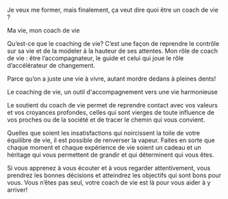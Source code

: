 Je veux me former, mais finalement, ça veut dire quoi être un coach de vie ?

Ma vie, mon coach de vie

Qu’est-ce que le coaching de vie? C’est une façon de reprendre le contrôle sur sa vie et de la modeler à la hauteur de ses attentes. Mon rôle de coach de vie : être l’accompagnateur, le guide et celui qui joue le rôle d’accélérateur de changement.

Parce qu’on a juste une vie à vivre, autant mordre dedans à pleines dents!

Le coaching de vie, un outil d'accompagnement vers une vie harmonieuse

Le soutient du coach de vie permet de reprendre contact avec vos valeurs et vos croyances profondes, celles qui sont vierges de toute influence de vos proches ou de la société et de tracer le chemin qui vous convient.

Quelles que soient les insatisfactions qui noircissent la toile de votre équilibre de vie, il est possible de renverser la vapeur. Faites en sorte que chaque moment et chaque expérience de vie soient un cadeau et un héritage qui vous permettent de grandir et qui déterminent qui vous êtes.

Si vous apprenez à vous écouter et à vous regarder attentivement, vous prendrez les bonnes décisions et atteindrez les objectifs qui sont bons pour vous. Vous n’êtes pas seul, votre coach de vie est là pour vous aider à y arriver!
